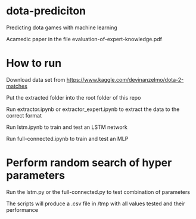 # dota-prediciton
Predicting dota games with machine learning

Acamedic paper in the file evaluation-of-expert-knowledge.pdf

# How to run
Download data set from https://www.kaggle.com/devinanzelmo/dota-2-matches

Put the extracted folder into the root folder of this repo

Run extractor.ipynb or extractor_expert.ipynb to extract the data to the correct format

Run lstm.ipynb to train and test an LSTM network

Run full-connected.ipynb to train and test an MLP

# Perform random search of hyper parameters
Run the lstm.py or the full-connected.py to test combination of parameters

The scripts will produce a .csv file in /tmp with all values tested and their performance



